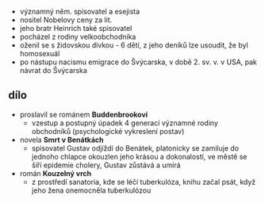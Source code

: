 - významný něm. spisovatel a esejista
- nositel Nobelovy ceny za lit.
- jeho bratr Heinrich také spisovatel
- pocházel z rodiny velkoobchodníka
- oženil se s židovskou dívkou - 6 dětí, z jeho deníků lze usoudit, že byl homosexuál
- po nástupu nacismu emigrace do Švýcarska, v době 2. sv. v. v USA, pak návrat do Švýcarska
## dílo
- proslavil se románem **Buddenbrookovi**
	- vzestup a postupný úpadek 4 generací významné rodiny obchodníků (psychologické vykreslení postav)
- novela **Smrt v Benátkách**
	- spisovatel Gustav odjíždí do Benátek, platonicky se zamiluje do jednoho chlapce okouzlen jeho krásou a dokonalostí, ve městě se šíří epidemie cholery, Gustav zůstává a umírá
- román **Kouzelný vrch**
	- z prostředí sanatoria, kde se léčí tuberkulóza, knihu začal psát, když jeho žena onemocněla tuberkulózou
